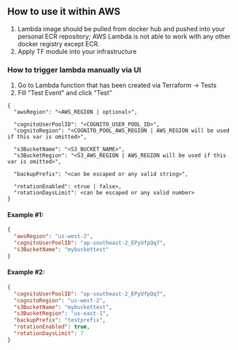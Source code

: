 ## How to use it within AWS

1. Lambda image should be pulled from docker hub and pushed into your personal ECR repository; AWS Lambda is not able to
   work with any other docker registry except ECR.
2. Apply TF module into your infrastructure

### How to trigger lambda manually via UI

1. Go to Lambda function that has been created via Terraform -> Tests
2. Fill "Test Event" and click "Test"

```
{
  "awsRegion": "<AWS_REGION | optional>",
  
  "cognitoUserPoolID": "<COGNITO_USER_POOL_ID>",
  "cognitoRegion": "<COGNITO_POOL_AWS_REGION | AWS_REGION will be used if this var is omitted>",
  
  "s3BucketName": "<S3_BUCKET_NAME>",
  "s3BucketRegion": "<S3_AWS_REGION | AWS_REGION will be used if this var is omitted>",
  
  "backupPrefix": "<can be escaped or any valid string>",
  
  "rotationEnabled": <true | false>,
  "rotationDaysLimit": <can be escaped or any valid number>
}
```

#### Example #1:

```json
{
  "awsRegion": "us-west-2",
  "cognitoUserPoolID": "ap-southeast-2_EPyUfpQq7",
  "s3BucketName": "mybuckettest"
}
```

#### Example #2:

```json
{
  "cognitoUserPoolID": "ap-southeast-2_EPyUfpQq7",
  "cognitoRegion": "us-west-2",
  "s3BucketName": "mybuckettest",
  "s3BucketRegion": "us-east-1",
  "backupPrefix": "testprefix",
  "rotationEnabled": true,
  "rotationDaysLimit": 7
}
```

